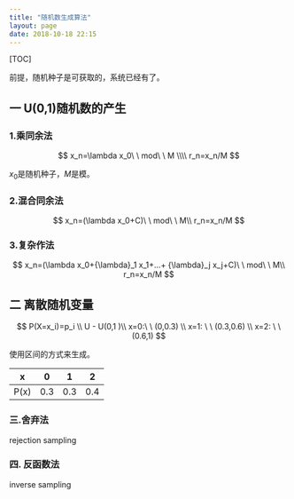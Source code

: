 ```yaml
---
title: "随机数生成算法"
layout: page
date: 2018-10-18 22:15
---
```


[TOC]

前提，随机种子是可获取的，系统已经有了。

## 一 U(0,1)随机数的产生

### 1.乘同余法

$$
x_n=\lambda x_0\ \  mod\ \ M \\\\
r_n=x_n/M
$$

$x_0$是随机种子，$M$是模。

### 2.混合同余法

$$
x_n=(\lambda x_0+C)\ \  mod\ \ M\\
r_n=x_n/M
$$

### 3.复杂作法

$$
x_n=(\lambda x_0+{\lambda}_1 x_1+...+ {\lambda}_j x_j+C)\ \  mod\ \ M\\
r_n=x_n/M
$$

## 二 离散随机变量

$$
P(X=x_i)=p_i  \\
U  - U(0,1  )\\
x=0:\ \  (0,0.3)  \\
x=1:  \ \  (0.3,0.6) \\
x=2: \ \ (0.6,1)
$$

使用区间的方式来生成。

| x    | 0    | 1    | 2    |
| ---- | ---- | ---- | ---- |
| P(x) | 0.3  | 0.3  | 0.4  |

### 三.舍弃法



rejection sampling



### 四. 反函数法

inverse sampling



